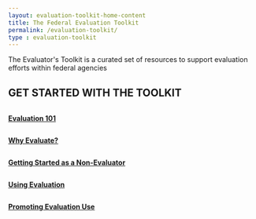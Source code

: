```yaml
---
layout: evaluation-toolkit-home-content
title: The Federal Evaluation Toolkit
permalink: /evaluation-toolkit/
type : evaluation-toolkit
---
```


<section class="usa-graphic-list">
  <div class="grid-container margin-0 padding-0">
    <div class="usa-graphic-list__row grid-row grid-gap">
    <p class="margin-bottom-0">The Evaluator's Toolkit is a curated set of resources to support evaluation efforts within federal agencies</p>  
    </div>
  </div>
</section>

<section class="usa-graphic-list">
  <div class="grid-container margin-0 padding-0">
    <div class="usa-graphic-list__row grid-row grid-gap display-flex">
        <div class="usa-media-block">
             <h2 class="margin-bottom-0 text-primary">GET STARTED WITH THE TOOLKIT</h2>
        </div>
    </div>
    <div class="usa-graphic-list__row grid-row grid-gap">
        <div class="usa-media-block tablet:grid-col-4 text-center padding-bottom-205">
            <a href="{{site.baseurl}}/evaluation-toolkit/evaluation-101" class="eoc-link text-no-underline display-inline-block">
            <img class="circle-evaluation-card" alt="" src="{{site.baseurl}}/assets/images/blog/budget-report.jpg">
              <p class="usa-media-block__body evaluation-width"><b>Evaluation 101</b></p>
            </a>
        </div>
        <div class="usa-media-block tablet:grid-col-4 text-center padding-bottom-205">
            <a href="{{site.baseurl}}/evaluation-toolkit/why-evaluate" class="eoc-link text-no-underline display-inline-block">
            <img class="circle-evaluation-card" alt="" src="{{site.baseurl}}/assets/images/blog/notebook.jpg">
              <p class="usa-media-block__body evaluation-width"><b>Why Evaluate?</b></p>
            </a> 
        </div>
        <div class="usa-media-block tablet:grid-col-4 text-center padding-bottom-205">
            <a href="{{site.baseurl}}/evaluation-toolkit/non-evaluator" class="eoc-link text-no-underline display-inline-block">
            <img class="circle-evaluation-card" alt="" src="{{site.baseurl}}/assets/images/blog/learning-agenda-thumbnail.jpg">
              <p class="usa-media-block__body evaluation-width"><b>Getting Started as a Non-Evaluator</b></p>
            </a>
        </div>
        <div class="usa-media-block tablet:grid-col-2 text-center">
        </div>
        <div class="usa-media-block tablet:grid-col-4 text-center padding-bottom-205">
            <a href="{{site.baseurl}}/evaluation-toolkit/evaluation" class="eoc-link text-no-underline display-inline-block">
            <img class="circle-evaluation-card" alt="" src="{{site.baseurl}}/assets/images/blog/lightbulb-stickers.jpg">
              <p class="usa-media-block__body evaluation-width"><b>Using Evaluation</b></p>
            </a>
        </div>
        <div class="usa-media-block tablet:grid-col-4 text-center padding-bottom-205">
            <a href="{{site.baseurl}}/evaluation-toolkit/promoting-evaluation" class="eoc-link text-no-underline display-inline-block">
            <img class="circle-evaluation-card" alt="" src="{{site.baseurl}}/assets/images/blog/trophy-stars-thumbnail.png">
              <p class="usa-media-block__body evaluation-width"><b>Promoting Evaluation Use</b></p>
            </a>
        </div>
    </div>
  </div>
</section>
